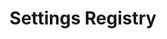 ---
title: Settings Registry
linktitle: Settings Registry
description: Learn how to provide settings and configuration options for the tools and applications in Open 3D Engine (O3DE) with the Settings Registry.
weight: 350
---